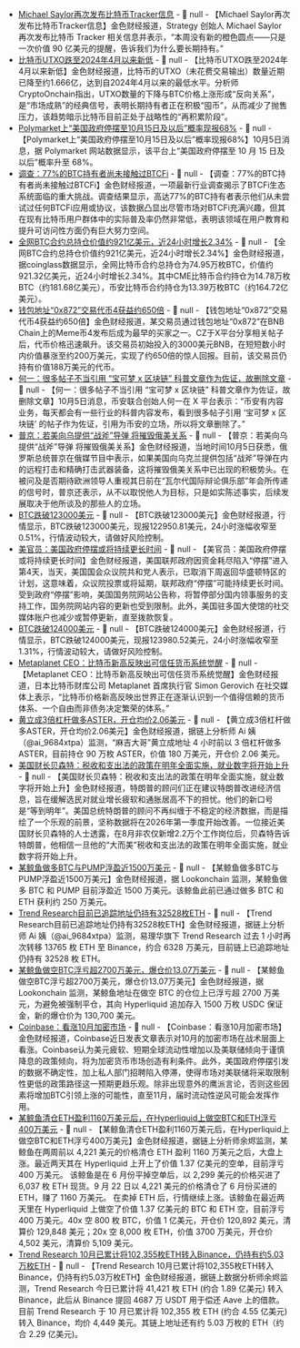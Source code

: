 - [Michael Saylor再次发布比特币Tracker信息]() - 📰 null - 【Michael Saylor再次发布比特币Tracker信息】金色财经报道，Strategy 创始人 Michael Saylor 再次发布比特币 Tracker 相关信息并表示，“本周没有新的橙色圆点——只是一次价值 90 亿美元的提醒，告诉我们为什么要长期持有。”
- [比特币UTXO跌至2024年4月以来新低](https://www.newsbtc.com/news/bitcoin/bitcoin-utxo-falls-to-lowest-level-since-april-2024/) - 📰 null - 【比特币UTXO跌至2024年4月以来新低】金色财经报道，比特币的UTXO（未花费交易输出）数量近期已降至约1.666亿，达到自2024年4月以来的最低水平。分析师CryptoOnchain指出，UTXO数量的下降与BTC价格上涨形成“反向关系”，是“市场成熟”的经典信号，表明长期持有者正在积极“囤币”，从而减少了抛售压力，该趋势暗示比特币目前正处于战略性的“再积累阶段”。
- [Polymarket上“美国政府停摆至10月15日及以后”概率现报68%]() - 📰 null - 【Polymarket上“美国政府停摆至10月15日及以后”概率现报68%】10月5日消息，据 Polymarket 网站数据显示，该平台上“美国政府停摆至 10 月 15 日及以后”概率升至 68%。
- [调查：77%的BTC持有者尚未接触过BTCFi](https://www.coindesk.com/tech/2025/10/05/btcfi-s-big-problem-77-of-bitcoin-holders-haven-t-even-tried-it-says-survey) - 📰 null - 【调查：77%的BTC持有者尚未接触过BTCFi】金色财经报道，一项最新行业调查揭示了BTCFi生态系统面临的重大挑战。调查结果显示，高达77%的BTC持有者表示他们从未尝试过任何BTCFi应用或协议，该数据凸显出尽管市场对BTCFi充满兴趣，但其在现有比特币用户群体中的实际普及率仍然非常低，表明该领域在用户教育和提升可访问性方面仍有巨大努力空间。
- [全网BTC合约总持仓价值约921亿美元，近24小时增长2.34%](https://www.coinglass.com/zh/BitcoinOpenInterest) - 📰 null - 【全网BTC合约总持仓价值约921亿美元，近24小时增长2.34%】金色财经报道，据coinglass数据显示，全网比特币合约总持仓为74.95万枚BTC，价值约921.32亿美元，近24小时增长2.34%。其中CME比特币合约持仓为14.78万枚BTC（约181.68亿美元），币安比特币合约持仓为13.39万枚BTC（约164.72亿美元）。
- [钱包地址“0x872”交易代币4获益约650倍](https://cointelegraph.com/news/crypto-trader-turns-3k-2m-650x-return-cz-memecoin) - 📰 null - 【钱包地址“0x872”交易代币4获益约650倍】金色财经报道，某交易员通过钱包地址“0x872”在BNB Chain上的Meme币4发布后成为最早的买家之一。CZ于X平台分享相关帖子后，代币价格迅速飙升。该交易员初始投入的3000美元BNB，在短短数小时内价值暴涨至约200万美元，实现了约650倍的惊人回报。目前，该交易员仍持有价值188万美元的代币。
- [何一：很多帖子不当引用 “宝可梦 x 区块链” 科普文章作为佐证，故删除文章](https://x.com/heyibinance/status/1974773605910405257) - 📰 null - 【何一：很多帖子不当引用 “宝可梦 x 区块链” 科普文章作为佐证，故删除文章】10月5日消息，币安联合创始人何一在 X 平台表示：“币安有内容业务，每天都会有一些行业的科普内容发布，看到很多帖子引用 ‘宝可梦 x 区块链’ 的帖子作为佐证，引用为币安的立场，所以将文章删除了。”
- [普京：若美向乌提供“战斧”导弹 将摧毁俄美关系](https://flash.jin10.com/detail/20251005174820959800) - 📰 null - 【普京：若美向乌提供“战斧”导弹 将摧毁俄美关系】金色财经报道，当地时间10月5日获悉，俄罗斯总统普京在俄媒节目中表示，如果美国向乌克兰提供包括“战斧”导弹在内的远程打击和精确打击武器装备，这将摧毁俄美关系中已出现的积极势头。在被问及是否期待欧洲领导人重视其日前在“瓦尔代国际辩论俱乐部”年会所传递的信号时，普京还表示，从不以取悦他人为目标，只是如实陈述事实，后续发展取决于他所谈及的那些人的立场。
- [BTC跌破123000美元]() - 📰 null - 【BTC跌破123000美元】金色财经报道，行情显示，BTC跌破123000美元，现报122950.81美元，24小时涨幅收窄至0.51%，行情波动较大，请做好风险控制。
- [美官员：美国政府停摆或将持续更长时间](https://finance.sina.com.cn/7x24/2025-10-05/doc-infsvsep3458983.shtml) - 📰 null - 【美官员：美国政府停摆或将持续更长时间】金色财经报道，美国联邦政府因资金耗尽陷入“停摆”进入第4天，当天，美国国会众议院共和党人表示，已取消下周返回华盛顿特区的计划，这意味着，众议院投票或将延期，联邦政府“停摆”可能持续更长时间。受到政府“停摆”影响，美国国务院网站公告称，将暂停部分国内领事服务的支持工作，国务院网站内容的更新也受到限制。此外，美国驻多国大使馆的社交媒体账户也减少或暂停更新，直至拨款恢复。
- [BTC跌破124000美元]() - 📰 null - 【BTC跌破124000美元】金色财经报道，行情显示，BTC跌破124000美元，现报123980.52美元，24小时涨幅收窄至1.31%，行情波动较大，请做好风险控制。
- [Metaplanet CEO：比特币新高反映出可信任货币系统觉醒](https://x.com/gerovich/status/1974734458281656815) - 📰 null - 【Metaplanet CEO：比特币新高反映出可信任货币系统觉醒】金色财经报道，日本比特币财库公司 Metaplanet 首席执行官 Simon Gerovich 在社交媒体上表示，“比特币价格新高反映出世界正在逐渐认识到一个值得信赖的货币体系、一个自由而非债务决定繁荣的体系。”
- [黄立成3倍杠杆做多ASTER，开仓均价2.06美元](https://x.com/ai_9684xtpa/status/1974764107753738589) - 📰 null - 【黄立成3倍杠杆做多ASTER，开仓均价2.06美元】金色财经报道，据链上分析师 Ai 姨（@ai_9684xtpa）监测，“麻吉大哥”黄立成地址 4 小时前以 3 倍杠杆做多 ASTER，目前持仓 90 万枚 ASTER，价值 180 万美元，开仓价 2.06 美元。
- [美国财长贝森特：税收和支出法的政策在明年全面实施，就业数字将开始上升](https://finance.sina.com.cn/7x24/2025-10-05/doc-infsvsep3459904.shtml) - 📰 null - 【美国财长贝森特：税收和支出法的政策在明年全面实施，就业数字将开始上升】金色财经报道，特朗普的顾问们正在建议特朗普改进经济信息，旨在缓解选民对就业增长疲软和通胀居高不下的担忧。他们的新口号是“等到明年”。美国总统特朗普的顾问不再纠缠于不稳定的经济数据，而是描绘了一个乐观的前景，坚称数据将在2026年第一季度开始改善。一位接近美国财长贝森特的人士透露，在8月非农仅新增2.2万个工作岗位后，贝森特告诉特朗普，他相信一旦他的“大而美”税收和支出法的政策在明年全面实施，就业数字将开始上升。
- [某鲸鱼做多BTC与PUMP浮盈近1500万美元](https://x.com/lookonchain/status/1974759586377953342) - 📰 null - 【某鲸鱼做多BTC与PUMP浮盈近1500万美元】金色财经报道，据 Lookonchain 监测，某鲸鱼做多 BTC 和 PUMP 目前浮盈近 1500 万美元。该鲸鱼此前已通过做多 BTC 和 ETH 获利约 250 万美元。
- [Trend Research目前已追踪地址仍持有32528枚ETH](https://x.com/ai_9684xtpa/status/1974751626130084106) - 📰 null - 【Trend Research目前已追踪地址仍持有32528枚ETH】金色财经报道，据链上分析师 Ai 姨（@ai_9684xtpa）监测，易理华旗下 Trend Research 过去 1 小时再次转移 13765 枚 ETH 至 Binance，约合 6328 万美元，目前链上已追踪地址仍持有 32528 枚 ETH。
- [某鲸鱼做空BTC浮亏超2700万美元，爆仓价13.07万美元](https://x.com/lookonchain/status/1974756308269302208) - 📰 null - 【某鲸鱼做空BTC浮亏超2700万美元，爆仓价13.07万美元】金色财经报道，据 Lookonchain 监测，某鲸鱼地址在做空 BTC 的仓位上已浮亏超 2700 万美元，为避免被强制平仓，其向 Hyperliquid 追加存入 1500 万枚 USDC 保证金，新的爆仓价为 130,700 美元。
- [Coinbase：看涨10月加密市场](https://www.jinse.cn/blockchain/3722307.html) - 📰 null - 【Coinbase：看涨10月加密市场】金色财经报道，Coinbase近日发表文章表示对10月的加密市场在战术层面上看涨。Coinbase认为美元疲软、短期全球流动性增加以及美联储倾向于谨慎降息的政策倾向，将为加密货币市场创造有利条件。此外，美国政府停摆引发的数据不确定性，加上私人部门招聘陷入停滞，使得市场对美联储将采取限制性更低的政策路径这一预期更趋乐观。除非出现意外的鹰派言论，否则这些因素将增加BTC引领上涨的可能性，直至11月，届时流动性逆风可能会发挥作用。
- [某鲸鱼清仓ETH盈利1160万美元后，在Hyperliquid上做空BTC和ETH浮亏400万美元](https://x.com/EmberCN/status/1974749265831330024) - 📰 null - 【某鲸鱼清仓ETH盈利1160万美元后，在Hyperliquid上做空BTC和ETH浮亏400万美元】金色财经报道，据链上分析师余烬监测，某鲸鱼在两周前以 4,221 美元的价格清仓 ETH 盈利 1160 万美元之后，大盘上涨。最近两天其在 Hyperliquid 上开上了价值 1.37 亿美元的空单，目前浮亏 400 万美元。 
该鲸鱼是在 6 月份平掉空单后，以 2,299 美元的价格买进了 6,037 枚 ETH 现货。9 月 22 日以 4,221 美元的价格清仓了 6 月份买进的 ETH，赚了 1160 万美元。 
在卖掉 ETH 后，行情继续上涨。该鲸鱼在最近两天里在 Hyperliquid 上做空了价值 1.37 亿美元的 BTC 和 ETH 空，目前浮亏 400 万美元。40x 空 800 枚 BTC，价值 1 亿美元，开仓价 120,892 美元，清算价 129,848 美元；20x 空 8,000 枚 ETH，价值 3700 万美元，开仓价 4,502 美元，清算价 5,109 美元。
- [Trend Research 10月已累计将102,355枚ETH转入Binance，仍持有约5.03万枚ETH](https://x.com/EmberCN/status/1974740762966499490) - 📰 null - 【Trend Research 10月已累计将102,355枚ETH转入Binance，仍持有约5.03万枚ETH】金色财经报道，据链上数据分析师余烬监测，Trend Research 今日已累计将 41,421 枚 ETH (约合 1.89 亿美元) 转入 Binance，此后从 Binance 提回 4687 万 USDT 用于偿还 Aave 上的借款。 
目前 Trend Research 于 10 月已累计将 102,355 枚 ETH (约合 4.55 亿美元) 转入 Binance，均价 4,449 美元。其链上地址还有约 5.03 万枚的 ETH（约合 2.29 亿美元)。
